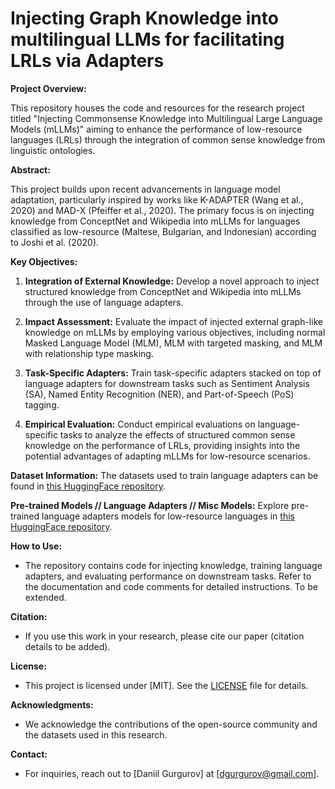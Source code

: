 # Injecting Graph Knowledge into multilingual LLMs for facilitating LRLs via Adapters

**Project Overview:**

This repository houses the code and resources for the research project titled "Injecting Commonsense Knowledge into Multilingual Large Language Models (mLLMs)" aiming to enhance the performance of low-resource languages (LRLs) through the integration of common sense knowledge from linguistic ontologies.

**Abstract:**

This project builds upon recent advancements in language model adaptation, particularly inspired by works like K-ADAPTER (Wang et al., 2020) and MAD-X (Pfeiffer et al., 2020). The primary focus is on injecting knowledge from ConceptNet and Wikipedia into mLLMs for languages classified as low-resource (Maltese, Bulgarian, and Indonesian) according to Joshi et al. (2020).

**Key Objectives:**
1. **Integration of External Knowledge:** Develop a novel approach to inject structured knowledge from ConceptNet and Wikipedia into mLLMs through the use of language adapters.
  
2. **Impact Assessment:** Evaluate the impact of injected external graph-like knowledge on mLLMs by employing various objectives, including normal Masked Language Model (MLM), MLM with targeted masking, and MLM with relationship type masking.

3. **Task-Specific Adapters:** Train task-specific adapters stacked on top of language adapters for downstream tasks such as Sentiment Analysis (SA), Named Entity Recognition (NER), and Part-of-Speech (PoS) tagging.

4. **Empirical Evaluation:** Conduct empirical evaluations on language-specific tasks to analyze the effects of structured common sense knowledge on the performance of LRLs, providing insights into the potential advantages of adapting mLLMs for low-resource scenarios.

**Dataset Information:**
The datasets used to train language adapters can be found in [this HuggingFace repository](https://huggingface.co/datasets/DGurgurov/language_adapters_data).

**Pre-trained Models // Language Adapters // Misc Models:**
Explore pre-trained language adapters models for low-resource languages in [this HuggingFace repository](https://huggingface.co/datasets/DGurgurov/language_adapters).

**How to Use:**
- The repository contains code for injecting knowledge, training language adapters, and evaluating performance on downstream tasks. Refer to the documentation and code comments for detailed instructions. To be extended.

**Citation:**
- If you use this work in your research, please cite our paper (citation details to be added).

**License:**
- This project is licensed under [MIT]. See the [LICENSE](LICENSE) file for details.

**Acknowledgments:**
- We acknowledge the contributions of the open-source community and the datasets used in this research.

**Contact:**
- For inquiries, reach out to [Daniil Gurgurov] at [dgurgurov@gmail.com].
